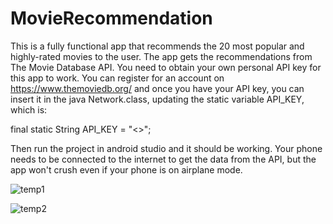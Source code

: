 # MovieRecommendation

This is a fully functional app that recommends the 20 most popular and highly-rated movies to the user. The app gets the recommendations from The Movie Database API. You need to obtain your own personal API key for this app to work. You can register for an account on https://www.themoviedb.org/ and once you have your API key, you can insert it in the java Network.class, updating the static variable API_KEY, which is:

final static String API_KEY = "<<Insert API key here>>";

Then run the project in android studio and it should be working. Your phone needs to be connected to the internet to get the data from the API, but the app won't crush even if your phone is on airplane mode.  


![temp1](https://user-images.githubusercontent.com/25237239/30786018-4641e5be-a167-11e7-948d-d91bf9e15980.PNG)

![temp2](https://user-images.githubusercontent.com/25237239/30786019-4a0e34fe-a167-11e7-90fc-e663d7458bfc.PNG)
